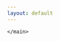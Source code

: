 ```yaml
---
layout: default
---
```


<html lang="en-US">
  <body>
    <main id="content" class="main-content" role="main">
  
    </main>
  </body>
</html>


